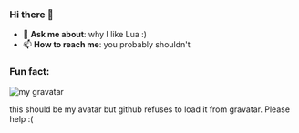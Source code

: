 ### Hi there 👋

- 💬 **Ask me about**: why I like Lua :)
- 📫 **How to reach me**: you probably shouldn't

### Fun fact:

![my gravatar](https://s.gravatar.com/avatar/96d7bbf53d048ecc2973674f6808b2e8?s=80 "My avatar")

this should be my avatar but github refuses to load it from gravatar. Please help :(

<!--
**nylone/nylone** is a ✨ _special_ ✨ repository because its `README.md` (this file) appears on your GitHub profile.

Here are some ideas to get you started:

- 🔭 I’m currently working on ...
- 🌱 I’m currently learning ...
- 👯 I’m looking to collaborate on ...
- 🤔 I’m looking for help with ...
- 💬 Ask me about ...
- 📫 How to reach me: ...
- 😄 Pronouns: ...
- ⚡ Fun fact: ...
-->
